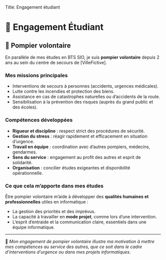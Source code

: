 Title: Engagement étudiant


# 🤝 Engagement Étudiant

## 🚒 Pompier volontaire

En parallèle de mes études en BTS SIO, je suis **pompier volontaire** depuis 2 ans au sein du centre de secours de [VilleFictive].  

### Mes missions principales
- Interventions de secours à personnes (accidents, urgences médicales).  
- Lutte contre les incendies et protection des biens.  
- Assistance en cas de catastrophes naturelles ou d’accidents de la route.  
- Sensibilisation à la prévention des risques (auprès du grand public et des écoles).  

### Compétences développées
- **Rigueur et discipline** : respect strict des procédures de sécurité.  
- **Gestion du stress** : réagir rapidement et efficacement en situation d’urgence.  
- **Travail en équipe** : coordination avec d’autres pompiers, médecins, gendarmes.  
- **Sens du service** : engagement au profit des autres et esprit de solidarité.  
- **Organisation** : concilier études exigeantes et disponibilité opérationnelle.  

### Ce que cela m’apporte dans mes études
Être pompier volontaire m’aide à développer des **qualités humaines et professionnelles** utiles en informatique :  
- La gestion des priorités et des imprévus.  
- La capacité à travailler en **mode projet**, comme lors d’une intervention.  
- L’esprit d’entraide et la communication claire, essentiels dans une équipe informatique.  

---

📌 *Mon engagement de pompier volontaire illustre ma motivation à mettre mes compétences au service des autres, que ce soit dans le cadre d’interventions d’urgence ou dans mes projets informatiques.*  
